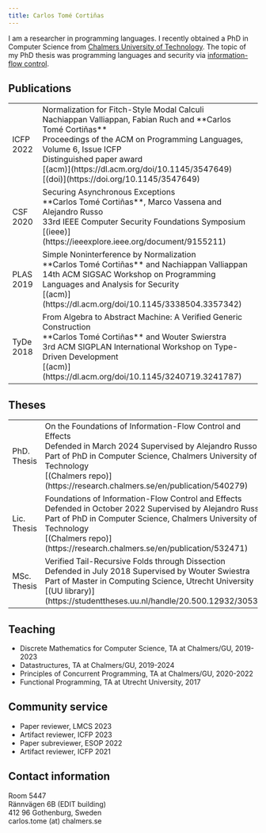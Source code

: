 ```yaml
---
title: Carlos Tomé Cortiñas
---
```


I am a researcher in programming languages. I recently obtained a PhD in
Computer Science from [Chalmers University of
Technology](https://www.chalmers.se/en/departments/cse/Pages/default.aspx). The
topic of my PhD thesis was programming languages and security via
[information-flow
control](https://en.wikipedia.org/wiki/Information_flow_(information_theory)).

## Publications
    
<table>
  <!-- <tr> -->
  <!--   <td> -->
  <!--       <div class="tag">OOPSLA 2024</div> -->
  <!--   </td> -->
  <!--   <td> -->
  <!--       <div class="title">Sensitivity by Parametricity</div> -->
  <!--       <div class="author">Elisabet Lobo-Vesga, Carlos Tomé Cortiñas, Alejandro Russo and Marco Gaboardi</div> -->
  <!--   </td> -->
  <!-- </tr> -->
  <!-- <tr> -->
    <td>
        <div class="tag">ICFP 2022</div>
    </td>
    <td>
        <div class="title">Normalization for Fitch-Style Modal Calculi</div>
        Nachiappan Valliappan, Fabian Ruch and **Carlos Tomé Cortiñas**
        <div class="venue">Proceedings of the ACM on Programming Languages, Volume 6, Issue ICFP</div>
        <div class="highlight">Distinguished paper award</div>
        [(acm)](https://dl.acm.org/doi/10.1145/3547649)
        [(doi)](https://doi.org/10.1145/3547649)
    </td>
  </tr>
  <tr>
    <td>
        <div class="tag">CSF 2020</div>
    </td>
    <td>
        <div class="title">Securing Asynchronous Exceptions</div>
        **Carlos Tomé Cortiñas**, Marco Vassena and Alejandro Russo
        <div class="venue">33rd IEEE Computer Security Foundations Symposium</div>
        [(ieee)](https://ieeexplore.ieee.org/document/9155211)
    </td>
  </tr>
  <tr>
    <td>
        <div class="tag">PLAS 2019</div>
    </td>
    <td>
        <div class="title">Simple Noninterference by Normalization</div>
        **Carlos Tomé Cortiñas** and Nachiappan Valliappan
        <div class="venue">14th ACM SIGSAC Workshop on Programming Languages and Analysis for Security</div>
        [(acm)](https://dl.acm.org/doi/10.1145/3338504.3357342)
    </td>
  </tr>
  <tr>
    <td>
        <div class="tag">TyDe 2018</div>
    </td>
    <td>
        <div class="title">From Algebra to Abstract Machine: A Verified Generic Construction</div>
        **Carlos Tomé Cortiñas** and Wouter Swierstra
        <div class="venue">3rd ACM SIGPLAN International Workshop on Type-Driven Development</div>
        [(acm)](https://dl.acm.org/doi/10.1145/3240719.3241787)
    </td>
  </tr>
</table>

<!-- ## Drafts -->

<!-- <table> -->
<!--   <tr> -->
<!--     <td> -->
<!--         <div class="title">On the Foundations of Information-Flow Control and Effects</div> -->
<!--         <div class="author">Carlos Tomé Cortiñas</div> -->
<!--         <div class="venue">PhD in Computer Science, Chalmers University of Technology</div> -->
<!--         <a  href="https://research.chalmers.se/en/publication/540279">(Chalmers)</a> -->
<!--     </td> -->
<!--   </tr> -->
<!-- </table> -->

## Theses
    
<table>
  <tr>
    <td>
        <div class="tag">PhD. Thesis</div>
    </td>
    <td>
        <div class="title">On the Foundations of Information-Flow Control and Effects</div>
        Defended in March 2024  
        Supervised by Alejandro Russo
        <div class="venue">Part of PhD in Computer Science, Chalmers University of Technology</div>
        [(Chalmers repo)](https://research.chalmers.se/en/publication/540279)
    </td>
  </tr>
  <tr>
    <td>
        <div class="tag">Lic. Thesis</div>
    </td>
    <td>
        <div class="title">Foundations of Information-Flow Control and Effects</div>
        Defended in October 2022  
        Supervised by Alejandro Russo
        <div class="venue">Part of PhD in Computer Science, Chalmers University of Technology</div>
        [(Chalmers repo)](https://research.chalmers.se/en/publication/532471)
    </td>
  </tr>
  <tr>
    <td>
        <div class="tag">MSc. Thesis</div>
    </td>
    <td>
        <div class="title">Verified Tail-Recursive Folds through Dissection</div>
        Defended in July 2018  
        Supervised by Wouter Swiestra
        <div class="venue">Part of Master in Computing Science, Utrecht University</div>
        [(UU library)](https://studenttheses.uu.nl/handle/20.500.12932/30531)
    </td>
  </tr>
</table>

## Teaching

- Discrete Mathematics for Computer Science, TA at Chalmers/GU, 2019-2023
- Datastructures, TA at Chalmers/GU, 2019-2024
- Principles of Concurrent Programming, TA at Chalmers/GU, 2020-2022
- Functional Programming, TA at Utrecht University, 2017

## Community service

- Paper reviewer, LMCS 2023
- Artifact reviewer, ICFP 2023
- Paper subreviewer, ESOP 2022
- Artifact reviewer, ICFP 2021

## Contact information

Room 5447  
Rännvägen 6B (EDIT building)  
412 96 Gothenburg, Sweden  
carlos.tome (at) chalmers.se  
